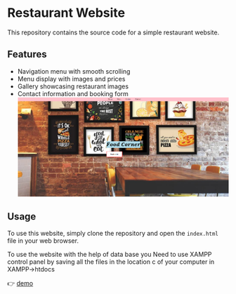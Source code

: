 # Restaurant Website

This repository contains the source code for a simple restaurant website.

## Features

- Navigation menu with smooth scrolling
- Menu display with images and prices
- Gallery showcasing restaurant images
- Contact information and booking form
![alt text](image.png)
## Usage

To use this website, simply clone the repository and open the `index.html` file in your web browser.

To use the website with the help of data base you Need to use XAMPP control panel by saving all the files in the location c of your computer in XAMPP->htdocs 

👉 <a href="https://saipradyumnagoud.github.io/Restaurantwebsite/" target="_blank" >demo</a>
